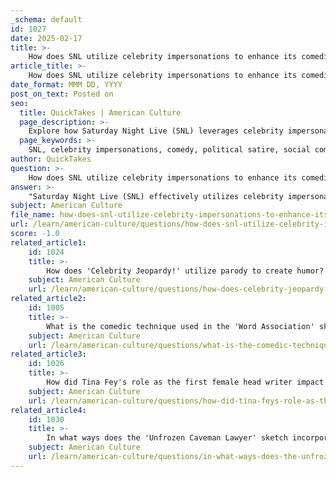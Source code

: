 ```yaml
---
_schema: default
id: 1027
date: 2025-02-17
title: >-
    How does SNL utilize celebrity impersonations to enhance its comedic impact?
article_title: >-
    How does SNL utilize celebrity impersonations to enhance its comedic impact?
date_format: MMM DD, YYYY
post_on_text: Posted on
seo:
  title: QuickTakes | American Culture
  page_description: >-
    Explore how Saturday Night Live (SNL) leverages celebrity impersonations to enhance comedic impact through exaggeration, cultural connections, political satire, social commentary, and a critique of celebrity culture.
  page_keywords: >-
    SNL, celebrity impersonations, comedy, political satire, social commentary, cultural resonance, exaggeration, parody, celebrity culture
author: QuickTakes
question: >-
    How does SNL utilize celebrity impersonations to enhance its comedic impact?
answer: >-
    "Saturday Night Live (SNL) effectively utilizes celebrity impersonations to enhance its comedic impact in several key ways:\n1. **Exaggeration of Traits**: Celebrity impersonations often involve exaggerating the distinctive traits and behaviors of famous individuals. For example, Will Ferrell's portrayal of George W. Bush is characterized by a humorous overemphasis on Bush's mannerisms and speech patterns. This exaggeration not only entertains but also provides a form of political commentary, allowing audiences to reflect on the real-life implications of these traits.\n2. **Cultural Resonance**: By tapping into the audience's familiarity with celebrities, SNL's impersonations create an immediate connection. Viewers are often well-versed in the public personas of these figures, which makes the comedic portrayals more impactful. The humor resonates because it plays off the audience's existing knowledge and perceptions of the celebrities.\n3. **Political Satire**: SNL has a long history of using celebrity impersonations to comment on political figures and events. Tina Fey's portrayal of Sarah Palin, for instance, not only provided laughs but also sparked discussions about gender and media representation in politics. This use of impersonation helps shape public perception and encourages viewers to think critically about the political landscape.\n4. **Social Commentary**: Beyond mere humor, SNL's sketches often incorporate biting social commentary. For instance, Fey's sketches about Palin highlighted the absurdities of her candidacy and the media's treatment of female politicians. This dual-layered approach—combining humor with serious commentary—allows SNL to engage audiences on multiple levels.\n5. **Parody of Celebrity Culture**: SNL's sketches, such as ""Celebrity Jeopardy!"", parody not only the celebrities themselves but also the culture surrounding them. By portraying celebrities as out-of-touch or lacking intelligence, SNL critiques the superficiality of fame and the absurdity of celebrity culture. This form of satire encourages viewers to reflect on societal norms and the nature of celebrity.\nIn summary, SNL's use of celebrity impersonations enhances its comedic impact by exaggerating traits, resonating with cultural familiarity, providing political satire, offering social commentary, and parodying celebrity culture. This multifaceted approach allows the show to entertain while also prompting deeper reflection on societal issues."
subject: American Culture
file_name: how-does-snl-utilize-celebrity-impersonations-to-enhance-its-comedic-impact.md
url: /learn/american-culture/questions/how-does-snl-utilize-celebrity-impersonations-to-enhance-its-comedic-impact
score: -1.0
related_article1:
    id: 1024
    title: >-
        How does 'Celebrity Jeopardy!' utilize parody to create humor?
    subject: American Culture
    url: /learn/american-culture/questions/how-does-celebrity-jeopardy-utilize-parody-to-create-humor
related_article2:
    id: 1005
    title: >-
        What is the comedic technique used in the 'Word Association' sketch?
    subject: American Culture
    url: /learn/american-culture/questions/what-is-the-comedic-technique-used-in-the-word-association-sketch
related_article3:
    id: 1026
    title: >-
        How did Tina Fey's role as the first female head writer impact SNL's comedy history?
    subject: American Culture
    url: /learn/american-culture/questions/how-did-tina-feys-role-as-the-first-female-head-writer-impact-snls-comedy-history
related_article4:
    id: 1030
    title: >-
        In what ways does the 'Unfrozen Caveman Lawyer' sketch incorporate historical themes?
    subject: American Culture
    url: /learn/american-culture/questions/in-what-ways-does-the-unfrozen-caveman-lawyer-sketch-incorporate-historical-themes
---
```


&nbsp;